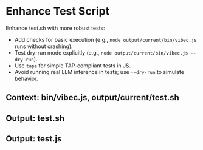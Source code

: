 # Enhance Test Script

Enhance test.sh with more robust tests:
- Add checks for basic execution (e.g., `node output/current/bin/vibec.js` runs without crashing).
- Test dry-run mode explicitly (e.g., `node output/current/bin/vibec.js --dry-run`).
- Use `tape` for simple TAP-compliant tests in JS.
- Avoid running real LLM inference in tests; use `--dry-run` to simulate behavior.

## Context: bin/vibec.js, output/current/test.sh
## Output: test.sh
## Output: test.js
